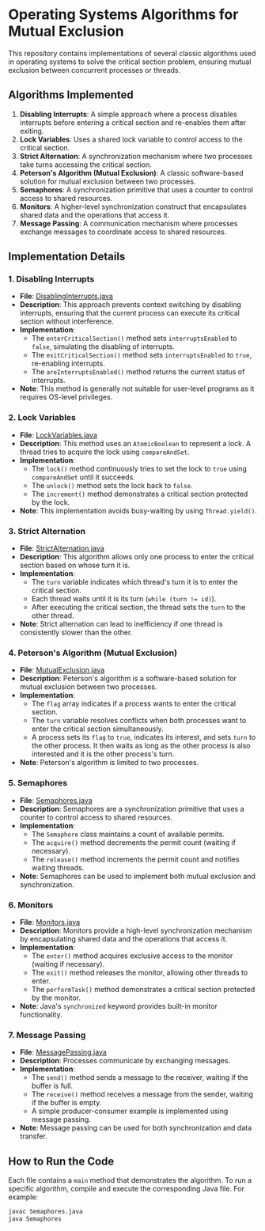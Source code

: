 # Operating Systems Algorithms for Mutual Exclusion

This repository contains implementations of several classic algorithms used in operating systems to solve the critical section problem, ensuring mutual exclusion between concurrent processes or threads.

## Algorithms Implemented

1.  **Disabling Interrupts**: A simple approach where a process disables interrupts before entering a critical section and re-enables them after exiting.
2.  **Lock Variables**: Uses a shared lock variable to control access to the critical section.
3.  **Strict Alternation**: A synchronization mechanism where two processes take turns accessing the critical section.
4.  **Peterson's Algorithm (Mutual Exclusion)**: A classic software-based solution for mutual exclusion between two processes.
5.  **Semaphores**: A synchronization primitive that uses a counter to control access to shared resources.
6.  **Monitors**: A higher-level synchronization construct that encapsulates shared data and the operations that access it.
7.  **Message Passing**: A communication mechanism where processes exchange messages to coordinate access to shared resources.

## Implementation Details

### 1. Disabling Interrupts

*   **File**: [DisablingInterrupts.java](DisablingInterrupts.java)
*   **Description**: This approach prevents context switching by disabling interrupts, ensuring that the current process can execute its critical section without interference.
*   **Implementation**:
    *   The `enterCriticalSection()` method sets `interruptsEnabled` to `false`, simulating the disabling of interrupts.
    *   The `exitCriticalSection()` method sets `interruptsEnabled` to `true`, re-enabling interrupts.
    *   The `areInterruptsEnabled()` method returns the current status of interrupts.
*   **Note**: This method is generally not suitable for user-level programs as it requires OS-level privileges.

### 2. Lock Variables

*   **File**: [LockVariables.java](LockVariables.java)
*   **Description**: This method uses an `AtomicBoolean` to represent a lock. A thread tries to acquire the lock using `compareAndSet`.
*   **Implementation**:
    *   The `lock()` method continuously tries to set the lock to `true` using `compareAndSet` until it succeeds.
    *   The `unlock()` method sets the lock back to `false`.
    *   The `increment()` method demonstrates a critical section protected by the lock.
*   **Note**: This implementation avoids busy-waiting by using `Thread.yield()`.

### 3. Strict Alternation

*   **File**: [StrictAlternation.java](StrictAlternation.java)
*   **Description**: This algorithm allows only one process to enter the critical section based on whose turn it is.
*   **Implementation**:
    *   The `turn` variable indicates which thread's turn it is to enter the critical section.
    *   Each thread waits until it is its turn (`while (turn != id)`).
    *   After executing the critical section, the thread sets the `turn` to the other thread.
*   **Note**: Strict alternation can lead to inefficiency if one thread is consistently slower than the other.

### 4. Peterson's Algorithm (Mutual Exclusion)

*   **File**: [MutualExclusion.java](MutualExclusion.java)
*   **Description**: Peterson's algorithm is a software-based solution for mutual exclusion between two processes.
*   **Implementation**:
    *   The `flag` array indicates if a process wants to enter the critical section.
    *   The `turn` variable resolves conflicts when both processes want to enter the critical section simultaneously.
    *   A process sets its `flag` to `true`, indicates its interest, and sets `turn` to the other process. It then waits as long as the other process is also interested and it is the other process's turn.
*   **Note**: Peterson's algorithm is limited to two processes.

### 5. Semaphores

*   **File**: [Semaphores.java](Semaphores.java)
*   **Description**: Semaphores are a synchronization primitive that uses a counter to control access to shared resources.
*   **Implementation**:
    *   The `Semaphore` class maintains a count of available permits.
    *   The `acquire()` method decrements the permit count (waiting if necessary).
    *   The `release()` method increments the permit count and notifies waiting threads.
*   **Note**: Semaphores can be used to implement both mutual exclusion and synchronization.

### 6. Monitors

*   **File**: [Monitors.java](Monitors.java)
*   **Description**: Monitors provide a high-level synchronization mechanism by encapsulating shared data and the operations that access it.
*   **Implementation**:
    *   The `enter()` method acquires exclusive access to the monitor (waiting if necessary).
    *   The `exit()` method releases the monitor, allowing other threads to enter.
    *   The `performTask()` method demonstrates a critical section protected by the monitor.
*   **Note**: Java's `synchronized` keyword provides built-in monitor functionality.

### 7. Message Passing

*   **File**: [MessagePassing.java](MessagePassing.java)
*   **Description**: Processes communicate by exchanging messages.
*   **Implementation**:
    *   The `send()` method sends a message to the receiver, waiting if the buffer is full.
    *   The `receive()` method receives a message from the sender, waiting if the buffer is empty.
    *   A simple producer-consumer example is implemented using message passing.
*   **Note**: Message passing can be used for both synchronization and data transfer.

## How to Run the Code

Each file contains a `main` method that demonstrates the algorithm. To run a specific algorithm, compile and execute the corresponding Java file. For example:

```sh
javac Semaphores.java
java Semaphores
```